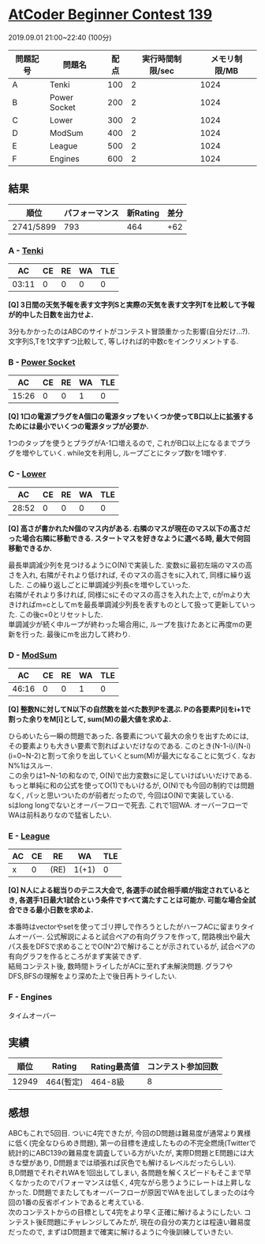 # [AtCoder Beginner Contest 139](https://atcoder.jp/contests/abc139)
2019.09.01 21:00~22:40 (100分)

| 問題記号 | 問題名 | 配点 | 実行時間制限/sec | メモリ制限/MB |
----|----|----|----|----
| A | Tenki | 100 | 2 | 1024 |
| B | Power Socket | 200 | 2 | 1024 |
| C | Lower | 300 | 2 | 1024 |
| D | ModSum | 400 | 2 | 1024 |
| E | League | 500 | 2 | 1024 |
| F | Engines | 600 | 2 | 1024 |

## 結果
| 順位 | パフォーマンス | 新Rating | 差分 |
----|----|----|----
| 2741/5899 | 793 | 464 | +62 |

### A - [Tenki](https://atcoder.jp/contests/abc139/tasks/abc139_a)
| AC | CE | RE | WA | TLE |
----|----|----|----|----
| 03:11 | 0 | 0 | 0 | 0 |

**[Q] 3日間の天気予報を表す文字列Sと実際の天気を表す文字列Tを比較して予報が的中した日数を出力せよ.**

3分もかかったのはABCのサイトがコンテスト冒頭重かった影響(自分だけ...?). 文字列S,Tを1文字ずつ比較して, 等しければ的中数cをインクリメントする.

### B - [Power Socket](https://atcoder.jp/contests/abc139/tasks/abc139_b)
| AC | CE | RE | WA | TLE |
----|----|----|----|----
| 15:26 | 0 | 0 | 1 | 0 |

**[Q] 1口の電源プラグをA個口の電源タップをいくつか使ってB口以上に拡張するためには最小でいくつの電源タップが必要か.**

1つのタップを使うとプラグがA-1口増えるので, これがB口以上になるまでプラグを増やしていく. while文を利用し, ループごとにタップ数rを1増やす.

### C - [Lower](https://atcoder.jp/contests/abc139/tasks/abc139_c)
| AC | CE | RE | WA | TLE |
----|----|----|----|----
| 28:52 | 0 | 0 | 0 | 0 |

**[Q] 高さが書かれたN個のマス内がある. 右隣のマスが現在のマス以下の高さだった場合右隣に移動できる. スタートマスを好きなように選べる時, 最大で何回移動できるか.**

最長単調減少列を見つけるようにO(N)で実装した. 変数sに最初左端のマスの高さを入れ, 右隣がそれより低ければ, そのマスの高さをsに入れて, 同様に繰り返した. この繰り返しごとに単調減少列長cを増やしていった.  
右隣がそれより多ければ, 同様にsにそのマスの高さを入れた上で, cがmより大きければm=cとしてmを最長単調減少列長を表すものとして扱って更新していった. この後c=0とリセットした.  
単調減少が続く中ループが終わった場合用に, ループを抜けたあとに再度mの更新を行った. 最後にmを出力して終わり.

### D - [ModSum](https://atcoder.jp/contests/abc139/tasks/abc139_d)
| AC | CE | RE | WA | TLE |
----|----|----|----|----
| 46:16 | 0 | 0 | 1 | 0 |

**[Q] 整数Nに対してN以下の自然数を並べた数列Pを選ぶ. Pの各要素P[i]をi+1で割った余りをM[i]として, sum(M)の最大値を求めよ.**

ひらめいたら一瞬の問題であった. 各要素について最大の余りを出すためには, その要素よりも大きい要素で割ればよいだけなのである. このとき(N-1-i)/(N-i)(i=0\~N-2)と割って余りを出していくとsum(M)が最大になることに気づく. なおN%1はスルー.  
この余りは1~N-1の和なので, O(N)で出力変数sに足していけばいいだけである. もっと単純に和の公式を使ってO(1)でもいけるが, O(N)でも今回の制約では問題なく, パッと思いついたのが前者だったので, 今回はO(N)で実装している.  
sはlong longでないとオーバーフローで死去. これで1回WA. オーバーフローでWAは前科ありなので猛省したい.

### E - [League](https://atcoder.jp/contests/abc139/tasks/abc139_e)
| AC | CE | RE | WA | TLE |
----|----|----|----|----
| x | 0 | (RE) | 1(+1) | 0 |

**[Q] N人による総当りのテニス大会で, 各選手の試合相手順が指定されているとき, 各選手1日最大1試合という条件ですべて満たすことは可能か. 可能な場合全試合できる最小日数を求めよ.**

本番時はvectorやsetを使ってゴリ押しで作ろうとしたがハーフACに留まりタイムオーバー. 公式解説によると試合ペアの有向グラフを作って, 閉路検出や最大パス長をDFSで求めることでO(N^2)で解けることが示されているが, 試合ペアの有向グラフを作るところがまず実装できず.  
結局コンテスト後, 数時間トライしたがACに至れず未解決問題. グラフやDFS,BFSの理解をより深めた上で後日再トライしたい.

### F - Engines
タイムオーバー

## 実績
| 順位 | Rating | Rating最高値 | コンテスト参加回数 |
----|----|----|----
| 12949 | 464(暫定) | 464-8級 | 8 |

## 感想
ABCもこれで5回目. ついに4完できたが, 今回のD問題は難易度が通常より異様に低く(完全なひらめき問題), 第一の目標を達成したものの不完全燃焼(Twitterで統計的にABC139の難易度を調査している方がいたが, 実際D問題とE問題には大きな壁があり, D問題までは頑張れば灰色でも解けるレベルだったらしい).  
B,D問題でそれぞれWAを1回出してしまい, 各問題を解くスピードもそこまで早くなかったのでパフォーマンスは低く, 4完ながら思うようにレートは上昇しなかった. D問題でまたしてもオーバーフローが原因でWAを出してしまったのは今回の1番の反省ポイントであると考えている.  
次のコンテストからの目標として4完をより早く正確に解けるようにしたい. コンテスト後E問題にチャレンジしてみたが, 現在の自分の実力とは程遠い難易度だったので, まずはD問題まで確実に解けるように今後訓練していきたい.

